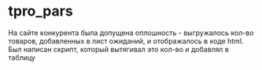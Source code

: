 # tpro_pars

На сайте конкурента была допущена оплошность - выгружалось кол-во товаров, добавленных в лист ожиданий, и отображалось в коде html. Был написан скрипт, который вытягивал это кол-во и добавлял в таблицу
